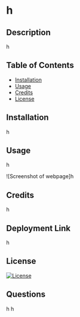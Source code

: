 # h

## Description
h

## Table of Contents
- [Installation](#installation)
- [Usage](#usage)
- [Credits](#credits)
- [License](#license)
  
## Installation
h

## Usage
h

![Screenshot of webpage]h

## Credits
h

## Deployment Link
h

## License
[![License](https://img.shields.io/badge/License-Apache_2.0-blue.svg)](https://opensource.org/licenses/Apache-2.0)

## Questions
h
h



